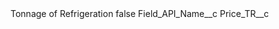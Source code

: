 <?xml version="1.0" encoding="UTF-8"?>
<CustomMetadata xmlns="http://soap.sforce.com/2006/04/metadata" xmlns:xsi="http://www.w3.org/2001/XMLSchema-instance" xmlns:xsd="http://www.w3.org/2001/XMLSchema">
    <label>Tonnage of Refrigeration</label>
    <protected>false</protected>
    <values>
        <field>Field_API_Name__c</field>
        <value xsi:type="xsd:string">Price_TR__c</value>
    </values>
</CustomMetadata>
